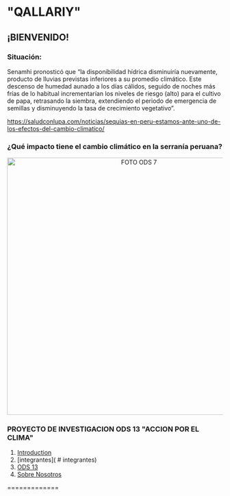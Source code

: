# "QALLARIY"

## ¡BIENVENIDO!

### Situación: 
Senamhi pronosticó que “la disponibilidad hídrica disminuiría nuevamente, producto de lluvias previstas inferiores a su promedio climático. Este descenso de humedad aunado a los días cálidos, seguido de noches más frías de lo habitual incrementarían los niveles de riesgo (alto) para el cultivo de papa, retrasando la siembra, extendiendo el periodo de emergencia de semillas y disminuyendo la tasa de crecimiento vegetativo”.

https://saludconlupa.com/noticias/sequias-en-peru-estamos-ante-uno-de-los-efectos-del-cambio-climatico/

### ¿Qué impacto tiene el cambio climático en la serranía peruana?
<p align="center">
  <img src="https://saludconlupa.com/media/images/000389818W.width-1920.jpg" alt="FOTO ODS 7" width="600px" />
</p>



### PROYECTO DE INVESTIGACION ODS 13  "ACCION POR EL CLIMA"
1. [Introduction](#INTRODUCCIÓN)
3. [integrantes]( #  integrantes)
4. [ODS 13](#ods-13-accion-por-el-clima)
5. [Sobre Nosotros](ruta/al/otro/README.md)

   
=============






